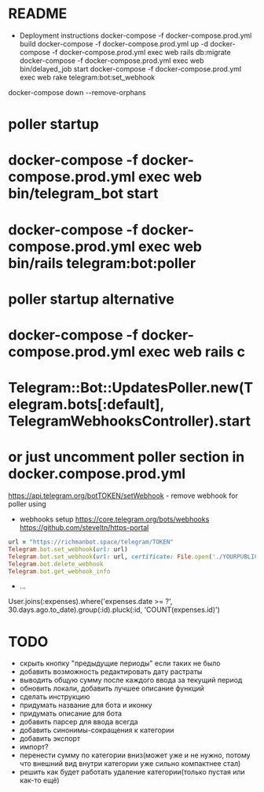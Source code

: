 # README

* Deployment instructions
docker-compose -f docker-compose.prod.yml build
docker-compose -f docker-compose.prod.yml up -d
docker-compose -f docker-compose.prod.yml exec web rails db:migrate
docker-compose -f docker-compose.prod.yml exec web bin/delayed_job start
docker-compose -f docker-compose.prod.yml exec web rake telegram:bot:set_webhook

docker-compose down --remove-orphans 

# poller startup
# docker-compose -f docker-compose.prod.yml exec web bin/telegram_bot start
# docker-compose -f docker-compose.prod.yml exec web bin/rails telegram:bot:poller

# poller startup alternative
# docker-compose -f docker-compose.prod.yml exec web rails c
#   Telegram::Bot::UpdatesPoller.new(Telegram.bots[:default], TelegramWebhooksController).start

# or just uncomment poller section in docker.compose.prod.yml  

https://api.telegram.org/botTOKEN/setWebhook - remove webhook for poller using

* webhooks setup
https://core.telegram.org/bots/webhooks
https://github.com/steveltn/https-portal
```ruby
url = "https://richmanbot.space/telegram/TOKEN"
Telegram.bot.set_webhook(url: url)
Telegram.bot.set_webhook(url: url, certificate: File.open('./YOURPUBLIC.pem'))
Telegram.bot.delete_webhook
Telegram.bot.get_webhook_info
```
* ...

User.joins(:expenses).where('expenses.date >= ?', 30.days.ago.to_date).group(:id).pluck(:id, 'COUNT(expenses.id)')

# TODO
- скрыть кнопку "предыдущие периоды" если таких не было
- добавить возможность редактировать дату растраты
- выводить общую сумму после каждого ввода за текущий период
- обновить локали, добавить лучшее описание функций
- сделать инструкцию
- придумать название для бота и иконку
- придумать описание для бота
- добавить парсер для ввода всегда
- добавить синонимы-сокращения к категории
- добавить экспорт
- импорт?
- перенести сумму по категории вниз(может уже и не нужно, потому что внешний вид внутри категории уже сильно компактнее стал)
- решить как будет работать удаление категории(только пустая или как-то ещё)